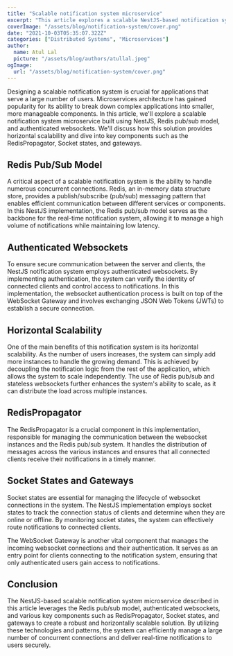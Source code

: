 ```yaml
---
title: "Scalable notification system microservice"
excerpt: "This article explores a scalable NestJS-based notification system microservice utilizing Redis pub/sub and authenticated websockets. It highlights horizontal scalability, key components like RedisPropagator, Socket states, and gateways. This robust solution efficiently manages concurrent connections and delivers real-time notifications securely to users."
coverImage: "/assets/blog/notification-system/cover.png"
date: "2021-10-03T05:35:07.322Z"
categories: ["Distributed Systems", "Microservices"]
author:
  name: Atul Lal
  picture: "/assets/blog/authors/atullal.jpeg"
ogImage:
  url: "/assets/blog/notification-system/cover.png"
---
```

Designing a scalable notification system is crucial for applications that serve a large number of users. Microservices architecture has gained popularity for its ability to break down complex applications into smaller, more manageable components. In this article, we'll explore a scalable notification system microservice built using NestJS, Redis pub/sub model, and authenticated websockets. We'll discuss how this solution provides horizontal scalability and dive into key components such as the RedisPropagator, Socket states, and gateways.

## Redis Pub/Sub Model
A critical aspect of a scalable notification system is the ability to handle numerous concurrent connections. Redis, an in-memory data structure store, provides a publish/subscribe (pub/sub) messaging pattern that enables efficient communication between different services or components. In this NestJS implementation, the Redis pub/sub model serves as the backbone for the real-time notification system, allowing it to manage a high volume of notifications while maintaining low latency.

## Authenticated Websockets
To ensure secure communication between the server and clients, the NestJS notification system employs authenticated websockets. By implementing authentication, the system can verify the identity of connected clients and control access to notifications. In this implementation, the websocket authentication process is built on top of the WebSocket Gateway and involves exchanging JSON Web Tokens (JWTs) to establish a secure connection.

## Horizontal Scalability
One of the main benefits of this notification system is its horizontal scalability. As the number of users increases, the system can simply add more instances to handle the growing demand. This is achieved by decoupling the notification logic from the rest of the application, which allows the system to scale independently. The use of Redis pub/sub and stateless websockets further enhances the system's ability to scale, as it can distribute the load across multiple instances.

## RedisPropagator
The RedisPropagator is a crucial component in this implementation, responsible for managing the communication between the websocket instances and the Redis pub/sub system. It handles the distribution of messages across the various instances and ensures that all connected clients receive their notifications in a timely manner.

## Socket States and Gateways
Socket states are essential for managing the lifecycle of websocket connections in the system. The NestJS implementation employs socket states to track the connection status of clients and determine when they are online or offline. By monitoring socket states, the system can effectively route notifications to connected clients.

The WebSocket Gateway is another vital component that manages the incoming websocket connections and their authentication. It serves as an entry point for clients connecting to the notification system, ensuring that only authenticated users gain access to notifications.

## Conclusion
The NestJS-based scalable notification system microservice described in this article leverages the Redis pub/sub model, authenticated websockets, and various key components such as RedisPropagator, Socket states, and gateways to create a robust and horizontally scalable solution. By utilizing these technologies and patterns, the system can efficiently manage a large number of concurrent connections and deliver real-time notifications to users securely.
